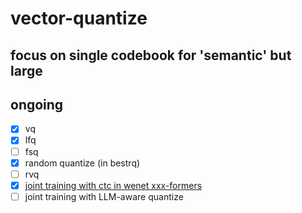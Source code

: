 # vector-quantize 

## focus on single codebook for 'semantic' but large

## ongoing
- [x] vq
- [x] lfq
- [ ] fsq
- [x] random quantize (in bestrq)
- [ ] rvq
- [x] [joint training with ctc in wenet xxx-formers](https://github.com/Mddct/usm-tokenizer)
- [ ] joint training with LLM-aware quantize
